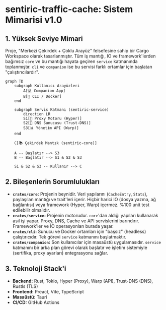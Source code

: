 # sentiric-traffic-cache: Sistem Mimarisi v1.0

## 1. Yüksek Seviye Mimari

Proje, "Merkezi Çekirdek + Çoklu Arayüz" felsefesine sahip bir Cargo Workspace olarak tasarlanmıştır. Tüm iş mantığı, IO ve framework'lerden bağımsız `core` ve bu mantığı hayata geçiren `service` katmanında toplanmıştır. `cli` ve `companion` ise bu servisi farklı ortamlar için başlatan "çalıştırıcılardır".

```mermaid
graph TD
    subgraph Kullanıcı Arayüzleri
        A[💻 Companion App]
        B[🐳 CLI / Docker]
    end

    subgraph Servis Katmanı (sentiric-service)
        direction LR
        S1[🚀 Proxy Motoru (Hyper)]
        S2[🧠 DNS Sunucusu (Trust-DNS)]
        S3[📊 Yönetim API (Warp)]
    end

    C[📚 Çekirdek Mantık (sentiric-core)]

    A -- Başlatır --> S3
    B -- Başlatır --> S1 & S2 & S3

    S1 & S2 & S3 -- Kullanır --> C
```

## 2. Bileşenlerin Sorumlulukları

-   **`crates/core`:** Projenin beynidir. Veri yapılarını (`CacheEntry`, `Stats`), paylaşılan mantığı ve trait'leri içerir. Hiçbir harici IO (dosya yazma, ağ bağlantısı) veya framework (Hyper, Warp) içermez. %100 unit test edilebilir olmalıdır.
-   **`crates/service`:** Projenin motorudur. `core`'dan aldığı yapıları kullanarak asıl işi yapar. Proxy, DNS, Cache ve API servislerini barındırır. Framework'ler ve IO operasyonları burada yaşar.
-   **`crates/cli`:** Sunucu ve Docker ortamları için "başsız" (headless) çalıştırıcıdır. Tek görevi `service` katmanını başlatmaktır.
-   **`crates/companion`:** Son kullanıcılar için masaüstü uygulamasıdır. `service` katmanını bir arka plan görevi olarak başlatır ve işletim sistemiyle (sertifika, proxy ayarları) entegrasyonu sağlar.

## 3. Teknoloji Stack'i
-   **Backend:** Rust, Tokio, Hyper (Proxy), Warp (API), Trust-DNS (DNS), Rustls (TLS)
-   **Frontend:** Preact, Vite, TypeScript
-   **Masaüstü:** Tauri
-   **CI/CD:** GitHub Actions

